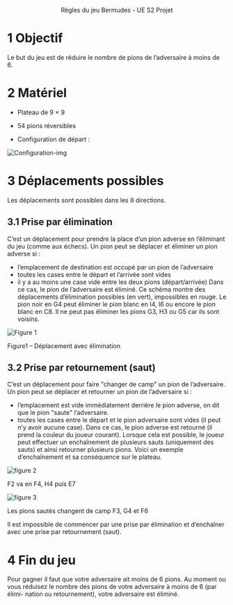 
<p align="center">
Règles du jeu Bermudes - UE S2 Projet
</p>

# 1 Objectif

Le but du jeu est de réduire le nombre de pions de l’adversaire à moins de 6.

# 2 Matériel


- Plateau de 9 × 9

- 54 pions réversibles

- Configuration de départ :

![Configuration-img](https://github.com/HDwayne/ProjetS2_Bermudes/blob/c534f6943d10633c13009fc7af9352aee1c7e96f/img/A9R1qhs9uv_7bmq0r_a70.png)

# 3 Déplacements possibles

Les déplacements sont possibles dans les 8 directions.

## 3.1 Prise par élimination

C’est un déplacement pour prendre la place d’un pion adverse en l’éliminant du jeu (comme aux
échecs).
Un pion peut se déplacer et éliminer un pion adverse si :
- l’emplacement de destination est occupé par un pion de l’adversaire
- toutes les cases entre le départ et l’arrivée sont vides
- il y a au moins une case vide entre les deux pions (départ/arrivée)
Dans ce cas, le pion de l’adversaire est éliminé.
Ce schéma montre des déplacements d’élimination possibles (en vert), impossibles en rouge. Le
pion noir en G4 peut éliminer le pion blanc en I4, I6 ou encore le pion blanc en C8. Il ne peut pas
éliminer les pions G3, H3 ou G5 car ils sont voisins.

![Figure 1](https://github.com/HDwayne/ProjetS2_Bermudes/blob/c534f6943d10633c13009fc7af9352aee1c7e96f/img/A9Rplh3rt_7bmq0l_a70.png)

Figure1 – Déplacement avec élimination

## 3.2 Prise par retournement (saut)

C’est un déplacement pour faire "changer de camp" un pion de l’adversaire.
Un pion peut se déplacer et retourner un pion de l’adversaire si :
- l’emplacement est vide immédiatement derrière le pion adverse, on dit que le pion "saute"
l’adversaire.
- toutes les cases entre le départ et le pion adversaire sont vides (il peut n’y avoir aucune case).
Dans ce cas, le pion adverse est retourné (il prend la couleur du joueur courant).
Lorsque cela est possible, le joueur peut effectuer un enchaînement de plusieurs sauts (uniquement
des sauts) et ainsi retourner plusieurs pions.
Voici un exemple d’enchaînement et sa conséquence sur le plateau.

![figure 2](https://github.com/HDwayne/ProjetS2_Bermudes/blob/c534f6943d10633c13009fc7af9352aee1c7e96f/img/A9Rjibdug_7bmq0o_a70.png)

F2 va en F4, H4 puis E7 

![figure 3](https://github.com/HDwayne/ProjetS2_Bermudes/blob/c534f6943d10633c13009fc7af9352aee1c7e96f/img/A9R1qhs9uv_7bmq0r_a70.png)

Les pions sautés changent de camp F3, G4 et F6

Il est impossible de commencer par une prise par élimination et d’enchaîner avec une prise par
retournement (saut).

# 4 Fin du jeu

Pour gagner il faut que votre adversaire ait moins de 6 pions.
Au moment ou vous réduisez le nombre des pions de votre adversaire à moins de 6 (par élimi-
nation ou retournement), votre adversaire est éliminé.


